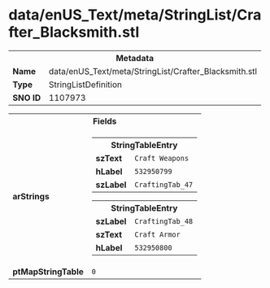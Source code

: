 <h1>data/enUS_Text/meta/StringList/Crafter_Blacksmith.stl</h1><table><tr><th colspan="100%">Metadata</th></tr><tr><td><b>Name</b></td><td>data/enUS_Text/meta/StringList/Crafter_Blacksmith.stl</td></tr><tr><td><b>Type</b></td><td>StringListDefinition</td></tr><tr><td><b>SNO ID</b></td><td>1107973</td></tr></table>

<table><tr><th colspan="100%">Fields</th></tr><tr><td><b>arStrings</b></td><td><table><tr><th colspan="100%">StringTableEntry</th></tr><tr><td><b>szText</b></td><td><code>Craft Weapons</code></td></tr><tr><td><b>hLabel</b></td><td><code>532950799</code></td></tr><tr><td><b>szLabel</b></td><td><code>CraftingTab_47</code></td></tr></table>


<table><tr><th colspan="100%">StringTableEntry</th></tr><tr><td><b>szLabel</b></td><td><code>CraftingTab_48</code></td></tr><tr><td><b>szText</b></td><td><code>Craft Armor</code></td></tr><tr><td><b>hLabel</b></td><td><code>532950800</code></td></tr></table>


</td></tr><tr><td><b>ptMapStringTable</b></td><td><code>0</code></td></tr></table>

